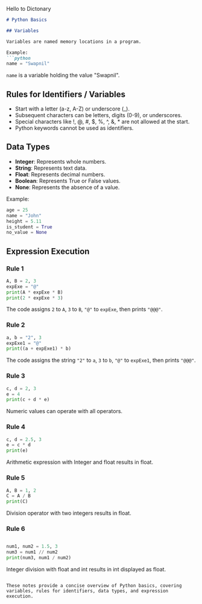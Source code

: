 Hello to Dictonary


```markdown
# Python Basics

## Variables

Variables are named memory locations in a program.

Example:
```python
name = "Swapnil"
```
`name` is a variable holding the value "Swapnil".

## Rules for Identifiers / Variables

- Start with a letter (a-z, A-Z) or underscore (_).
- Subsequent characters can be letters, digits (0-9), or underscores.
- Special characters like !, @, #, $, %, ^, &, * are not allowed at the start.
- Python keywords cannot be used as identifiers.

## Data Types

- **Integer**: Represents whole numbers.
- **String**: Represents text data.
- **Float**: Represents decimal numbers.
- **Boolean**: Represents True or False values.
- **None**: Represents the absence of a value.

Example:
```python
age = 25
name = "John"
height = 5.11
is_student = True
no_value = None
```

## Expression Execution

### Rule 1
```python
A, B = 2, 3
expExe = "@"
print(A * expExe * B)
print(2 * expExe * 3)
```
The code assigns `2` to `A`, `3` to `B`, `"@"` to `expExe`, then prints `"@@@"`.

### Rule 2
```python
a, b = "2", 3
expExe1 = "@"
print((a + expExe1) * b)
```
The code assigns the string `"2"` to `a`, `3` to `b`, `"@"` to `expExe1`, then prints `"@@@"`.

### Rule 3
```python
c, d = 2, 3
e = 4
print(c + d * e)
```
Numeric values can operate with all operators.

### Rule 4
```python
c, d = 2.5, 3
e = c * d
print(e)
```
Arithmetic expression with Integer and float results in float.

### Rule 5
```python
A, B = 1, 2
C = A / B
print(C)

```
Division operator with two integers results in float.

### Rule 6
```python

num1, num2 = 1.5, 3
num3 = num1 // num2
print(num3, num1 / num2)

```
Integer division with float and int results in int displayed as float.
```

These notes provide a concise overview of Python basics, covering variables, rules for identifiers, data types, and expression execution.
